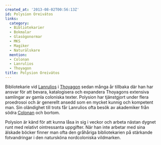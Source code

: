 ```yaml
---
created_at: '2013-08-02T00:56:13Z'
id: Polysion Oreivátos
links:
  category:
  - Bibliotekarier
  - Bokmalar
  - Glasögonormar
  - MKS
  - Magiker
  - Naturälskare
  mention:
  - Colonan
  - Lanrulios
  - Thoyagon
title: Polysion Oreivátos
---
```


Bibliotekarie vid [Lanrulios] i [Thoyagon] sedan många år tillbaka där han har ansvar för att
bevara, katalogisera och expandera Thoyagons extensiva samlingar av gamla coloniska texter. Polysion
har tjänstgjort under flera proedrosoi och är generellt ansedd som en mycket kunnig och kompetent
man. Sin oländighet till trots får Lanrulios ofta besök av akademiker från södra [Colonan] och
bortom.

Polysion är känd för att kunna låsa in sig i veckor och arbeta nästan dygnet runt med relativt
ointressanta uppgifter. När han inte arbetar med sina älskade böcker finner man ofta den gråhåriga
bibliotekarien på stärkande fotvandringar i den natursköna nordcoloniska vildmarken.

  [Lanrulios]: Lanrulios
  [Thoyagon]: Thoyagon
  [Colonan]: Colonan